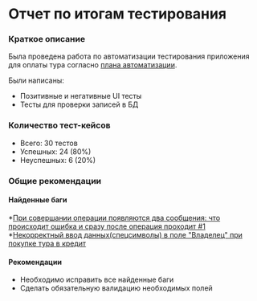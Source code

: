 # Отчет по итогам тестирования
### Краткое описание
Была проведена работа по автоматизации тестирования приложения для оплаты тура согласно [плана автоматизации](Plan.md).  

Были написаны:
* Позитивные и негативные UI тесты
* Тесты для проверки записей в БД

### Количество тест-кейсов
* Всего: 30 тестов
* Успешных: 24 (80%)
* Неуспешных: 6 (20%)
  
### Общие рекомендации
#### Найденные баги
*[При совершании операции появляются два сообщения: что происходит ошибка и сразу после операция проходит #1](https://github.com/Samsony1/DiplomaTest/issues/1)
*[Некорректный ввод данных(спецсимволы) в поле "Владелец" при покупке тура в кредит](https://github.com/Samsony1/DiplomaTest/issues/2)



#### Рекомендации
* Необходимо исправить все найденные баги
* Сделать обязательную валидацию необходимых полей





